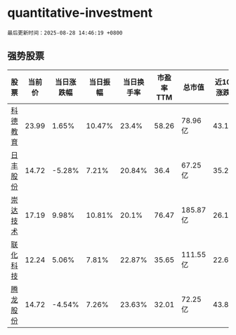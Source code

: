 # quantitative-investment

`最后更新时间：2025-08-28 14:46:19 +0800`

## 强势股票

|股票|当前价|当日涨跌幅|当日振幅|当日换手率|市盈率TTM|总市值|近10日涨跌幅|
|----|----|----|----|----|----|----|----|
|[科德教育](https://xueqiu.com/S/SZ300192)|23.99|1.65%|10.47%|23.4%|58.26|78.96亿|43.14%|
|[日丰股份](https://xueqiu.com/S/SZ002953)|14.72|-5.28%|7.21%|20.84%|36.4|67.25亿|35.29%|
|[崇达技术](https://xueqiu.com/S/SZ002815)|17.19|9.98%|10.81%|20.1%|76.47|185.87亿|26.12%|
|[联化科技](https://xueqiu.com/S/SZ002250)|12.24|5.06%|7.81%|22.87%|35.65|111.55亿|22.65%|
|[腾龙股份](https://xueqiu.com/S/SH603158)|14.72|-4.54%|7.26%|23.63%|32.01|72.25亿|43.89%|
